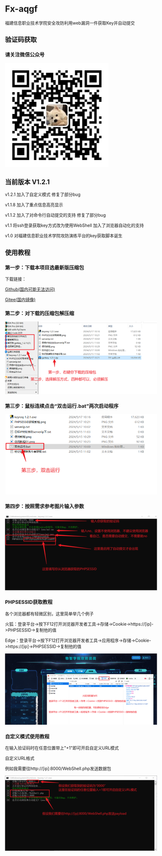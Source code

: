 # Fx-aqgf

福建信息职业技术学院安全攻防利用web漏洞一件获取Key并自动提交

## 验证码获取

### 请关注微信公众号

![image](https://github.com/Azizi030/Fx-aqgf/blob/main/images/wxgzh.jpg?raw=true)

## 当前版本 V1.2.1

v1.2.1
加入了自定义模式
修复了部分bug

v1.1.8
加入了重点信息高亮显示

v1.1.2
加入了对命令行自动提交的支持
修复了部分bug

v1.1
将ssh登录获取key方式改为使用WebShell
加入了浏览器自动化的支持

v1.0
对福建信息职业技术学院攻防演练平台的key获取脚本诞生

## 使用教程

### 第一步：下载本项目选最新版压缩包

下载链接：

[Github(国内可能无法访问)](https://github.com/Azizi030/Fx-aqgf/releases)

[Gitee(国内镜像)](https://gitee.com/zaizaiu/Fx-aqgf/releases)

### 第二步：对下载的压缩包解压缩

![image](https://github.com/Azizi030/Fx-aqgf/blob/main/images/%E4%BD%BF%E7%94%A8%E6%95%99%E7%A8%8B01.png?raw=true)

### 第三步：鼠标连续点击“双击运行.bat”两次启动程序

![image](https://github.com/Azizi030/Fx-aqgf/blob/main/images/%E4%BD%BF%E7%94%A8%E6%95%99%E7%A8%8B02.png?raw=true)

### 第四步：按照需求参考图片输入参数

![image](https://github.com/Azizi030/Fx-aqgf/blob/main/images/%E4%BD%BF%E7%94%A8%E6%95%99%E7%A8%8B03.png?raw=true)

### PHPSESSID获取教程

各个浏览器都有轻微区别，这里简单举几个例子

火狐：登录平台->按下F12打开浏览器开发者工具->存储->Cookie->https://[ip]->PHPSESSID->复制他的值

Edge：登录平台->按下F12打开浏览器开发者工具->应用程序->存储->Cookie->https://[ip]->PHPSESSID->复制他的值

![images](https://github.com/Azizi030/Fx-aqgf/blob/main/images/PHPSESSID%E8%8E%B7%E5%8F%96%E6%95%99%E7%A8%8B.png?raw=true)

### 自定义模式使用教程

在输入验证码时在任意位置带上"+1"即可开启自定义URL模式

自定义URL格式

例如我需要往http://[ip]:8000/WebShell.php发送数据包

![images](https://github.com/Azizi030/Fx-aqgf/blob/main/images/%E8%87%AA%E5%AE%9A%E4%B9%89%E6%A8%A1%E5%BC%8F%E4%BD%BF%E7%94%A8%E6%95%99%E7%A8%8B.png?raw=true)





